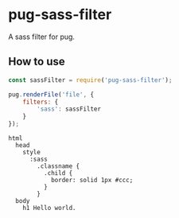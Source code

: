 # pug-sass-filter
A sass filter for pug.

## How to use
```javascript
const sassFilter = require('pug-sass-filter');

pug.renderFile('file', {
    filters: {
        'sass': sassFilter
    }
});
```

```pug
html
  head
    style
      :sass
        .classname {
          .child {
            border: solid 1px #ccc;
          }
        }
  body
    h1 Hello world.
```
